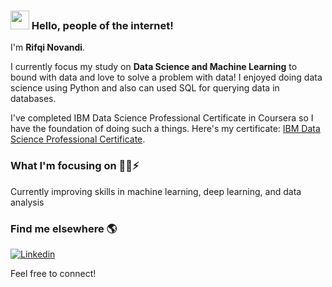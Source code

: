 ### <img src="https://media.giphy.com/media/hvRJCLFzcasrR4ia7z/giphy.gif" width="30px"> Hello, people of the internet! 

I'm **Rifqi Novandi**.

I currently focus my study on **Data Science and Machine Learning** to bound with data and love to solve a problem with data! I enjoyed doing data science using Python and also can used SQL for querying data in databases.

I've completed IBM Data Science Professional Certificate in Coursera so I have the foundation of doing such a things.
Here's my certificate: 
[IBM Data Science Professional Certificate](https://www.coursera.org/account/accomplishments/specialization/certificate/DLJ5WMHCZMAK).

### What I'm focusing on 🧑‍💻⚡️

Currently improving skills in machine learning, deep learning, and data analysis <br />

### Find me elsewhere 🌎

[![Linkedin](https://img.shields.io/badge/-rifqinvnd-blue?style=flat-square&logo=Linkedin&logoColor=white&link=https://www.linkedin.com/in/rifqinvnd/)](https://www.linkedin.com/in/rifqinvnd/) 

Feel free to connect! 
